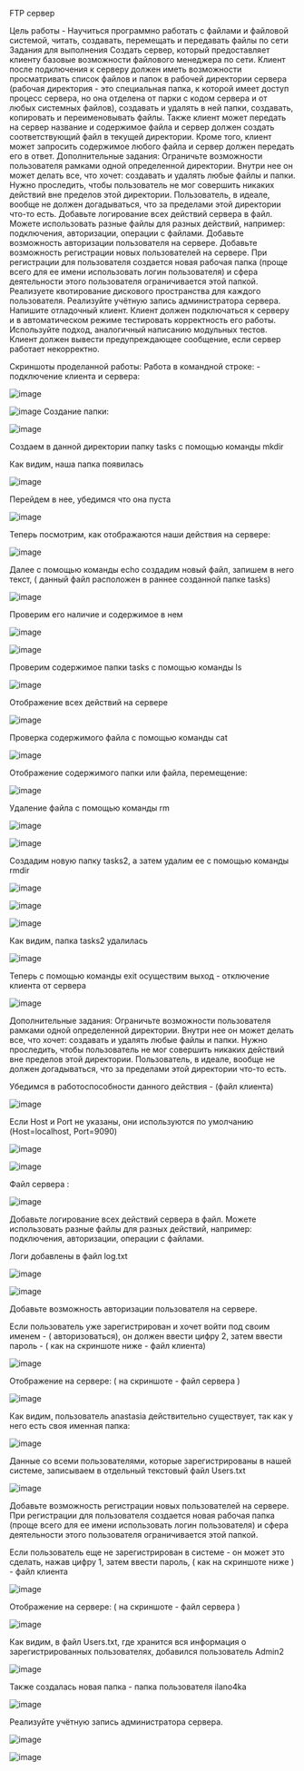 FTP сервер


Цель работы - Научиться программно работать с файлами и файловой системой, читать, создавать, перемещать и передавать файлы по сети
Задания для выполнения
Создать сервер, который предоставляет клиенту базовые возможности файлового менеджера по сети. Клиент после подключения к серверу должен иметь возможности просматривать список файлов и папок в рабочей директории сервера (рабочая директория - это специальная папка, к которой имеет доступ процесс сервера, но она отделена от парки с кодом сервера и от любых системных файлов), создавать и удалять в ней папки, создавать, копировать и переименовывать файлы. Также клиент может передать на сервер название и содержимое файла и сервер должен создать соответствующий файл в текущей директории. Кроме того, клиент может запросить содержимое любого файла и сервер должен передать его в ответ.
Дополнительные задания:
Ограничьте возможности пользователя рамками одной определенной директории. Внутри нее он может делать все, что хочет: создавать и удалять любые файлы и папки. Нужно проследить, чтобы пользователь не мог совершить никаких действий вне пределов этой директории. Пользователь, в идеале, вообще не должен догадываться, что за пределами этой директории что-то есть.
Добавьте логирование всех действий сервера в файл. Можете использовать разные файлы для разных действий, например: подключения, авторизации, операции с файлами.
Добавьте возможность авторизации пользователя на сервере.
Добавьте возможность регистрации новых пользователей на сервере. При регистрации для пользователя создается новая рабочая папка (проще всего для ее имени использовать логин пользователя) и сфера деятельности этого пользователя ограничивается этой папкой.
Реализуете квотирование дискового пространства для каждого пользователя.
Реализуйте учётную запись администратора сервера.
Напишите отладочный клиент. Клиент должен подключаться к серверу и в автоматическом режиме тестировать корректность его работы. Используйте подход, аналогичный написанию модульных тестов. Клиент должен вывести предупреждающее сообщение, если сервер работает некорректно.

Скриншоты проделанной работы: 
Работа в командной строке:  - подключение клиента и сервера: 

![image](https://user-images.githubusercontent.com/70269164/146570285-c7663458-35d3-4809-b924-8d00f8521de9.png)


![image](https://user-images.githubusercontent.com/70269164/146570302-da7624bc-4a53-4917-ad73-615a04e95eb1.png)
Создание папки:

![image](https://user-images.githubusercontent.com/70269164/146572971-21775d2a-a702-443b-a715-34f0c5d202ef.png)

Создаем в данной директории папку tasks с помощью команды mkdir 

Как видим, наша папка появилась 

![image](https://user-images.githubusercontent.com/70269164/146573012-c1599230-221f-45e1-bb84-0fd92ea85c98.png)

Перейдем в нее, убедимся что она пуста 

![image](https://user-images.githubusercontent.com/70269164/146573040-0f092f1d-35a4-48f4-b06c-ecfbd88ee37d.png)

Теперь посмотрим, как отображаются наши действия на сервере:

![image](https://user-images.githubusercontent.com/70269164/146573079-b3ad7753-765b-4159-9b82-c69e28d8c57c.png)

Далее  с помощью команды echo создадим новый файл, запишем в него текст, ( данный файл  расположен в раннее созданной папке tasks)

![image](https://user-images.githubusercontent.com/70269164/146573107-39262971-8beb-4072-89eb-9326ad63364c.png)

Проверим его наличие и содержимое в нем

![image](https://user-images.githubusercontent.com/70269164/146573232-84529fe1-c349-467d-9033-9c100d745ef7.png)

![image](https://user-images.githubusercontent.com/70269164/146573255-31e0a293-840d-48d0-8875-9749029009e7.png)


Проверим содержимое папки tasks с помощью команды ls

![image](https://user-images.githubusercontent.com/70269164/146573291-7a382cf2-9db5-4d76-a787-c3316acdc23e.png)

Отображение всех действий на сервере 

![image](https://user-images.githubusercontent.com/70269164/146573311-0b7532d6-63d3-4487-b911-2bccf0151148.png)

Проверка содержимого файла с помощью команды cat 

![image](https://user-images.githubusercontent.com/70269164/146573332-ff012aac-855f-4654-ad3d-b7c5d3dc19fe.png)


Отображение содержимого папки или файла, перемещение: 

![image](https://user-images.githubusercontent.com/70269164/146573490-12f25c82-a7c0-493e-b7f3-f49e74f2652c.png)

Удаление файла с помощью команды rm

![image](https://user-images.githubusercontent.com/70269164/146573534-9df0ec79-f8a4-43e0-936a-034f56629c7d.png)

![image](https://user-images.githubusercontent.com/70269164/146573566-c141eadd-bbda-4da1-94e4-7b1780eeed13.png)

Создадим новую папку tasks2, а затем удалим ее с помощью команды rmdir

![image](https://user-images.githubusercontent.com/70269164/146573597-4d415a86-7b85-4917-9d19-7a822712cc5d.png)

![image](https://user-images.githubusercontent.com/70269164/146574304-906f6388-4a80-4ab3-b540-b7984d632398.png)

![image](https://user-images.githubusercontent.com/70269164/146574322-ccae9669-40e6-4c89-98e0-976d5051a7e3.png)

Как видим, папка tasks2 удалилась 

![image](https://user-images.githubusercontent.com/70269164/146574432-5ead0aac-9565-4807-8896-1a00541902c4.png)

Теперь с помощью команды exit осуществим выход - отключение клиента от сервера

![image](https://user-images.githubusercontent.com/70269164/146574468-c06ee525-7555-455a-bca2-13bdffd7307a.png)

Дополнительные задания:
Ограничьте возможности пользователя рамками одной определенной директории. Внутри нее он может делать все, что хочет: создавать и удалять любые файлы и папки. Нужно проследить, чтобы пользователь не мог совершить никаких действий вне пределов этой директории. Пользователь, в идеале, вообще не должен догадываться, что за пределами этой директории что-то есть.

Убедимся в работоспособности данного действия - (файл клиента)

![image](https://user-images.githubusercontent.com/70269164/146574592-9af13ab3-b88a-4372-a4d6-f3dc36596d18.png)

Если Host и Port не указаны, они используются по умолчанию (Host=localhost, Port=9090)

![image](https://user-images.githubusercontent.com/70269164/146574693-9658d3b4-337f-4f5d-a465-e2d64e120a3f.png)

![image](https://user-images.githubusercontent.com/70269164/146574709-9840de8d-4d9b-4a23-ac3d-f455ec80b839.png)

Файл сервера : 

![image](https://user-images.githubusercontent.com/70269164/146574726-65517b41-74ef-400b-af3c-88fb12a7824e.png)

Добавьте логирование всех действий сервера в файл. Можете использовать разные файлы для разных действий, например: подключения, авторизации, операции с файлами.

Логи добавлены в файл log.txt

![image](https://user-images.githubusercontent.com/70269164/146574831-01ed058c-039b-40f3-8c12-d1695918964b.png)

![image](https://user-images.githubusercontent.com/70269164/146574846-d0379022-f06e-4c28-9659-7539e478d87c.png)

Добавьте возможность авторизации пользователя на сервере.

Если пользователь уже зарегистрирован и хочет войти под своим именем - ( авторизоваться), он должен ввести цифру 2, затем ввести пароль - ( как на скриншоте ниже - файл клиента)  

![image](https://user-images.githubusercontent.com/70269164/146574948-9d3c1c32-3e20-427f-a30f-d6ccc9e33335.png)

Отображение на сервере: ( на скриншоте - файл сервера )

![image](https://user-images.githubusercontent.com/70269164/146575007-6dd67ec3-dd29-45d8-8aa2-a92eecde0ff0.png)

Как видим, пользователь anastasia действительно существует, так как у него есть своя именная папка: 

![image](https://user-images.githubusercontent.com/70269164/146575043-851af56e-913b-489f-abfc-8faa9f393623.png)

Данные со всеми пользователями, которые зарегистрированы в нашей системе, записываем в отдельный текстовый файл Users.txt

![image](https://user-images.githubusercontent.com/70269164/146575568-424b5a49-2bba-4faf-b5df-ff4757ca2358.png)

Добавьте возможность регистрации новых пользователей на сервере. При регистрации для пользователя создается новая рабочая папка (проще всего для ее имени использовать логин пользователя) и сфера деятельности этого пользователя ограничивается этой папкой.

Если пользователь еще не зарегистрирован в системе - он может это сделать, нажав цифру 1, затем ввести пароль, ( как на скриншоте ниже ) - файл клиента 

![image](https://user-images.githubusercontent.com/70269164/146575585-36ba12f2-c014-4d08-a5a2-6d0d0c8b78d7.png)

Отображение на сервере: ( на скриншоте - файл сервера )

![image](https://user-images.githubusercontent.com/70269164/146575655-8917aff4-74a6-41e1-bac2-b5fe12cabed1.png)

Как видим, в файл Users.txt, где хранится вся информация о зарегистрированных пользователях, добавился пользователь Admin2 

![image](https://user-images.githubusercontent.com/70269164/146575678-b0bd1b7e-ddc4-4707-b930-b5c9c6f1d1e6.png)

Также создалась новая папка - папка пользователя ilano4ka

![image](https://user-images.githubusercontent.com/70269164/146575720-9eff8595-bf16-4474-bd0d-f6f101ed5262.png)

Реализуйте учётную запись администратора сервера.

![image](https://user-images.githubusercontent.com/70269164/146575752-70846d8d-4e4f-4037-9c46-4bf9b6a91c5f.png)

![image](https://user-images.githubusercontent.com/70269164/146575771-16b535f7-7324-4730-9903-68d23793dfdd.png)












































